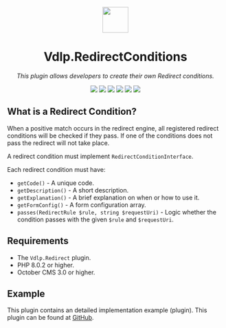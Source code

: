 <p align="center">
	<img height="60px" width="60px" src="https://plugins.vdlp.nl/octobercms/icons/Vdlp.Redirect.svg" >
	<h1 align="center">Vdlp.RedirectConditions</h1>
</p>

<p align="center">
	<em>This plugin allows developers to create their own Redirect conditions.</em>
</p>

<p align="center">
	<img src="https://badgen.net/packagist/php/vdlp/oc-redirectconditions-plugin">
	<img src="https://badgen.net/packagist/license/vdlp/oc-redirectconditions-plugin">
	<img src="https://badgen.net/packagist/v/vdlp/oc-redirectconditions-plugin/latest">
	<img src="https://badgen.net/badge/cms/October%20CMS">
	<img src="https://badgen.net/badge/type/plugin">
	<img src="https://plugins.vdlp.nl/octobercms/badge/installations.php?plugin=vdlp-redirectconditions">
</p>

## What is a Redirect Condition?

When a positive match occurs in the redirect engine, all registered redirect conditions will be checked if they pass.
If one of the conditions does not pass the redirect will not take place.

A redirect condition must implement `RedirectConditionInterface`.

Each redirect condition must have:

* `getCode()` - A unique code.
* `getDescription()` - A short description.
* `getExplanation()` - A brief explanation on when or how to use it.
* `getFormConfig()` - A form configuration array.
* `passes(RedirectRule $rule, string $requestUri)` - Logic whether the condition passes with the given `$rule` and `$requestUri`.

## Requirements

- The `Vdlp.Redirect` plugin.
- PHP 8.0.2 or higher.
- October CMS 3.0 or higher.

## Example

This plugin contains an detailed implementation example (plugin). This plugin can be found at [GitHub](https://github.com/vdlp/oc-redirectconditionsexample-plugin).
